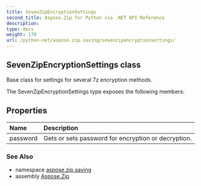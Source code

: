 ```yaml
---
title: SevenZipEncryptionSettings
second_title: Aspose.Zip for Python via .NET API Reference
description: 
type: docs
weight: 170
url: /python-net/aspose.zip.saving/sevenzipencryptionsettings/
---
```


## SevenZipEncryptionSettings class

Base class for settings for several 7z encryption methods.

The SevenZipEncryptionSettings type exposes the following members:
## Properties
| Name | Description |
| :- | :- |
|password|Gets or sets password for encryption or decryption.|

### See Also

* namespace [aspose.zip.saving](/zip/python-net/aspose.zip.saving/)
* assembly [Aspose.Zip](/zip/python-net/)

